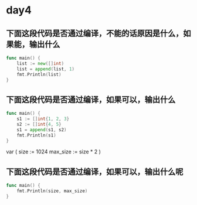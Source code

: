 # day4

## 下面这段代码是否通过编译，不能的话原因是什么，如果能，输出什么

```go
func main() {
    list := new([]int)
    list = append(list, 1)
    fmt.Println(list)
}
```

## 下面这段代码是否通过编译，如果可以，输出什么

```go
func main() {
    s1 := []int{1, 2, 3}
    s2 := []int{4, 5}
    s1 = append(s1, s2)
    fmt.Println(s1)
}
```

var (
    size := 1024
    max_size := size * 2
)

## 下面这段代码是否通过编译，如果可以，输出什么呢

```go
func main() {
    fmt.Println(size, max_size)
}
```
